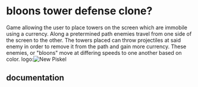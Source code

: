 # bloons tower defense clone?
Game allowing the user to place towers on the screen which are immobile using a currency. Along a pretermined path enemies travel from one side of the screen to the other. The towers placed can throw projectiles at said enemy in order to remove it from the path and gain more currency. These enemies, or "bloons" move at differing speeds to one another based on color. 
logo:![New Piskel](https://user-images.githubusercontent.com/89152916/193299209-b75e2da5-83fc-4a58-92f0-a3cc9556d8e4.png)

## documentation
